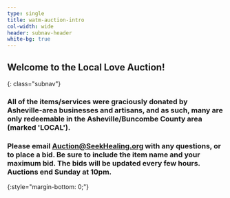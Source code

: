 ```yaml
---
type: single
title: watm-auction-intro
col-width: wide
header: subnav-header
white-bg: true
---
```


## **Welcome to the <span class="emphasized-header">Local Love Auction!</span>**
{: class="subnav"}

### **All of the items/services were graciously donated by Asheville-area businesses and artisans, and as such, many are only redeemable in the Asheville/Buncombe County area (marked 'LOCAL').**

### **Please email [Auction@SeekHealing.org](mailto:auction@seekhealing.org) with any questions, or to place a bid. Be sure to include the item name and your maximum bid. The bids will be updated every few hours. Auctions end Sunday at 10pm.**
{:style="margin-bottom: 0;"}
